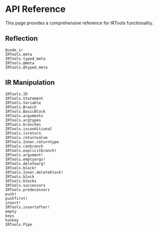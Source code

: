 # API Reference

This page provides a comprehensive reference for IRTools functionality.

## Reflection

```@docs
@code_ir
IRTools.meta
IRTools.typed_meta
IRTools.@meta
IRTools.@typed_meta
```

## IR Manipulation

```@docs
IRTools.IR
IRTools.Statement
IRTools.Variable
IRTools.Branch
IRTools.BasicBlock
IRTools.arguments
IRTools.argtypes
IRTools.branches
IRTools.isconditional
IRTools.isreturn
IRTools.returnvalue
IRTools.Inner.returntype
IRTools.canbranch
IRTools.explicitbranch!
IRTools.argument!
IRTools.emptyargs!
IRTools.deletearg!
IRTools.block!
IRTools.Inner.deleteblock!
IRTools.block
IRTools.blocks
IRTools.successors
IRTools.predecessors
push!
pushfirst!
insert!
IRTools.insertafter!
empty
keys
haskey
IRTools.Pipe
```
